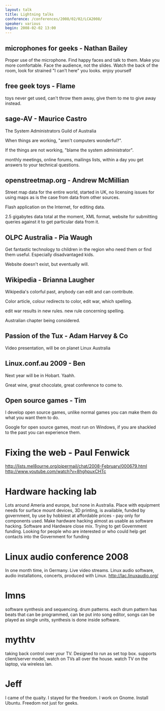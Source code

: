 ```yaml
---
layout: talk
title: Lightning talks
conference: /conferences/2008/02/02/LCA2008/
speaker: various
begin: 2008-02-02 13:00
---
```

## microphones for geeks - Nathan Bailey

Proper use of the microphone. Find happy faces and talk to them.
Make you more comfortable. Face the audience, not the slides.
Watch the back of the room, look for strained "I can't here" you
looks. enjoy yourself

## free geek toys - Flame

toys never get used, can't throw them away, give them to me to give
away instead.

## sage-AV - Maurice Castro

The System Administrators Guild of Australia

When things are working, "aren't computers wonderful?".

If the things are not working, "blame the system administrator".

monthly meetings, online forums, mailings lists, within a day
you get answers to your technical questions.


## openstreetmap.org - Andrew McMillian

Street map data for the entire world, started in UK, no licensing
issues for using maps as is the case from data from other sources.

Flash application on the Internet, for editing data.

2.5 gigabytes data total at the moment, XML format, website
for submitting queries against it to get particular data from it.

## OLPC Australia - Pia Waugh

Get fantastic technology to children in the region who need
them or find them useful. Especially disadvantaged kids.

Website doesn't exist, but eventually will.

## Wikipedia - Brianna Laugher

Wikipedia's colorful past, anybody can edit and can contribute.

Color article, colour redirects to color, edit war, which spelling.

edit war results in new rules. new rule concerning spelling.

Australian chapter being considered.

## Passion of the Tux - Adam Harvey & Co

Video presentation, will be on planet Linux Australia

## Linux.conf.au 2009 - Ben

Next year will be in Hobart. Yaahh.

Great wine, great chocolate, great conference to come to.

## Open source games - Tim

I develop open source games, unlike normal games you can make them
do what you want them to do.

Google for open source games, most run on Windows, if you
are shackled to the past you can experience them.

# Fixing the web - Paul Fenwick
<http://lists.mel8ourne.org/pipermail/chat/2008-February/000679.html>  
<http://www.youtube.com/watch?v=8hghpuxCHTc>

# Hardware hacking lab
Lots around Ameria and europe, but none in Australia. Place with
equipment needs for surface mount devices, 3D printing, is available,
funded by government, by use by hobbiest at affordable prices - pay
only for components used. Make hardware hacking almost as usable
as software hacking. Software and Hardware close mix. Trying
to get Government funding. Looking for people who are interested
or who could help get contacts into the Government for funding

# Linux audio conference 2008
In one month time, in Germany. Live video streams. Linux audio software,
audio installations, concerts, produced with Linux.
<http://lac.linuxaudio.org/>

# lmns
software synthesis and sequencing.
drum patterns. each drum pattern has beats that can be programmed,
can be put into song editor, songs can be played as single units,
synthesis is done inside software.

# mythtv
taking back control over your TV. Designed to run as set top box.
supports client/server model, watch on TVs all over the house. watch TV
on the laptop, via wireless lan.

# Jeff
I came of the quaity. I stayed for the freedom.
I work on Gnome. Install Ubuntu. Freedom not just for geeks.
